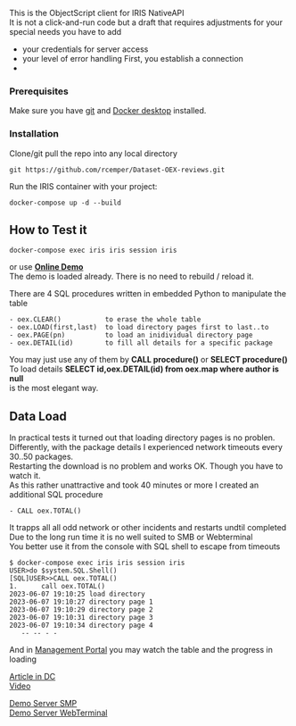 This is the ObjectScript client for IRIS NativeAPI   
It is not a click-and-run code but a draft that requires 
adjustments for your special needs
you have  to add   
- your credentials for server access
- your level of error handling
First, you establish a connection
-


 
### Prerequisites
Make sure you have [git](https://git-scm.com/book/en/v2/Getting-Started-Installing-Git) and [Docker desktop](https://www.docker.com/products/docker-desktop) installed.

### Installation 
Clone/git pull the repo into any local directory
```
git https://github.com/rcemper/Dataset-OEX-reviews.git
```
Run the IRIS container with your project: 
```
docker-compose up -d --build
```
## How to Test it
```
docker-compose exec iris iris session iris
```
or use **[Online Demo](https://oex-mapping.demo.community.intersystems.com/csp/sys/%25CSP.Portal.Home.zen)**   
The demo is loaded already. There is no need to rebuild / reload it.   

There are 4 SQL procedures written in embedded Python to manipulate the table    
````
- oex.CLEAR()           to erase the whole table   
- oex.LOAD(first,last)  to load directory pages first to last..to   
- oex.PAGE(pn)          to load an inidividual directory page   
- oex.DETAIL(id)        to fill all details for a specific package   
````
You may just use any of them by **CALL procedure()** or **SELECT procedure()**  
To load details  **SELECT id,oex.DETAIL(id) from oex.map where author is null**    
is the most elegant way.  

## Data Load 
In practical tests it turned out that loading directory pages is no problen.   
Differently, with the package details I experienced network timeouts every 30..50 packages.   
Restarting the download is no problem and works OK. Though you have to watch it.   
As this rather unattractive and took 40 minutes or more I created an additional SQL procedure   
````
- CALL oex.TOTAL()  
````
It trapps all all odd network or other incidents and restarts undtil completed   
Due to the long run time it is no well suited to SMB or Webterminal   
You better use it from the console with SQL shell to escape from timeouts   
````
$ docker-compose exec iris iris session iris
USER>do $system.SQL.Shell()
[SQL]USER>>CALL oex.TOTAL()
1.      call oex.TOTAL()
2023-06-07 19:10:25 load directory
2023-06-07 19:10:27 directory page 1
2023-06-07 19:10:29 directory page 2
2023-06-07 19:10:31 directory page 3
2023-06-07 19:10:34 directory page 4
   -- -- - - 
````
And in [Management Portal](http://localhost:42773/csp/sys/UtilHome.csp) 
you may watch the table and the progress in loading   

[Article in DC](https://community.intersystems.com/post/oex-mapping)   
[Video](https://youtu.be/c5MOQMCfNRQ)    

[Demo Server SMP](https://oex-mapping.demo.community.intersystems.com/csp/sys/UtilHome.csp)   
[Demo Server WebTerminal](https://oex-mapping.demo.community.intersystems.com/terminal/)    
        
